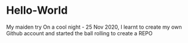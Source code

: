 # Hello-World
My maiden try
On a cool night - 25 Nov 2020, I learnt to create my own Github account and started the ball rolling to create a REPO
